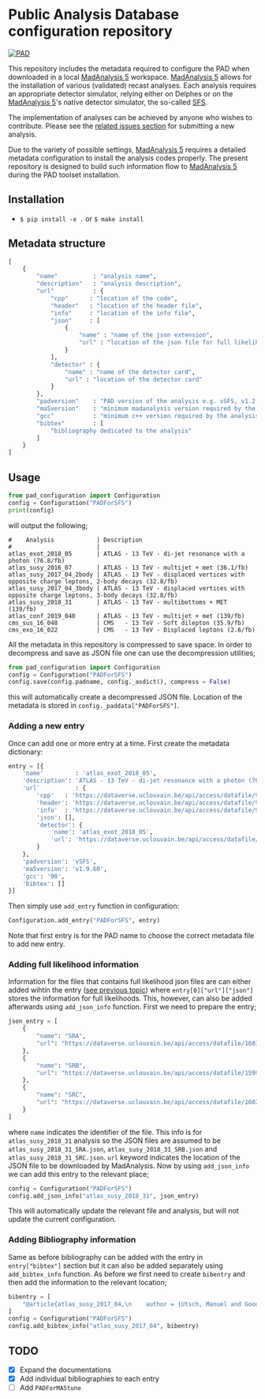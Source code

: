 # Public Analysis Database configuration repository
[![PAD](https://img.shields.io/static/v1?style=plastic&label=Recasting&message=PublicAnalysisDatabase&color=blue)](http://madanalysis.irmp.ucl.ac.be/wiki/PublicAnalysisDatabase)

This repository includes the metadata required to configure the PAD when downloaded in a
local [MadAnalysis 5](https://github.com/MadAnalysis/madanalysis5) workspace. 
[MadAnalysis 5](https://github.com/MadAnalysis/madanalysis5) allows for the installation of various 
(validated) recast analyses. Each analysis requires an appropriate detector simulator, relying either
on Delphes or on the [MadAnalysis 5](https://github.com/MadAnalysis/madanalysis5)'s native detector 
simulator, the so-called [SFS](https://arxiv.org/abs/2006.09387).

The implementation of  analyses can be achieved by anyone who wishes to contribute. Please see the 
[related issues section](https://github.com/MadAnalysis/madanalysis5/issues/new?assignees=&labels=PAD&template=code-submission-to-public-analysis-database.md&title=) 
for submitting a new analysis.

Due to the variety of possible settings, [MadAnalysis 5](https://github.com/MadAnalysis/madanalysis5) 
requires a detailed  metadata configuration to install the analysis codes properly. The present repository
is designed to build such information flow  to [MadAnalysis 5](https://github.com/MadAnalysis/madanalysis5)
during the PAD toolset installation.

## Installation 

 - `$ pip install -e .` or `$ make install` 

## Metadata structure

```python
[
    {
        "name"          : "analysis name",
        "description"   : "analysis description",
        "url"           : {
            "cpp"      : "location of the code",
            "header"   : "location of the header file",
            "info"     : "location of the info file",
            "json"     : [
                {
                    "name" : "name of the json extension",
                    "url" : "location of the json file for full likelihoods"
                }
            ],
            "detector" : {
                "name" : "name of the detector card",
                "url" : "location of the detector card"
            }
        },
        "padversion"    : "PAD version of the analysis e.g. vSFS, v1.2, v1.1 etc.",
        "ma5version"    : "minimum madanalysis version required by the analysis",
        "gcc"           : "minimum c++ version required by the analysis",
        "bibtex"        : [
            "bibliography dedicated to the analysis"
        ]
    }
]
```

## Usage
```python
from pad_configuration import Configuration
config = Configuration("PADForSFS")
print(config)
```
will output the following;
```
#    Analysis            | Description
#                        |
atlas_exot_2018_05       | ATLAS - 13 TeV - di-jet resonance with a photon (76.8/fb)
atlas_susy_2016_07       | ATLAS - 13 TeV - multijet + met (36.1/fb)
atlas_susy_2017_04_2body | ATLAS - 13 TeV - displaced vertices with opposite charge leptons, 2-body decays (32.8/fb)
atlas_susy_2017_04_3body | ATLAS - 13 TeV - displaced vertices with opposite charge leptons, 3-body decays (32.8/fb)
atlas_susy_2018_31       | ATLAS - 13 TeV - multibottoms + MET (139/fb)
atlas_conf_2019_040      | ATLAS - 13 TeV - multijet + met (139/fb)
cms_sus_16_048           | CMS   - 13 TeV - Soft dilepton (35.9/fb)
cms_exo_16_022           | CMS   - 13 TeV - Displaced leptons (2.6/fb)
```
All the metadata in this repository is compressed to save space. In order to decompress and save as JSON file
one can use the decompression utilities;
```python
from pad_configuration import Configuration
config = Configuration("PADForSFS")
config.save(config.padname, config._asdict(), compress = False)
```
this will automatically create a decompressed JSON file. Location of the metadata is stored in 
`config._paddata["PADForSFS"]`.

### Adding a new entry
Once can add one or more entry at a time. First create the metadata dictionary:
```python
entry = [{
    'name'         : 'atlas_exot_2018_05', 
    'description': 'ATLAS - 13 TeV - di-jet resonance with a photon (76.8/fb)',
    'url'          : {
        'cpp'   : 'https://dataverse.uclouvain.be/api/access/datafile/9213',
        'header': 'https://dataverse.uclouvain.be/api/access/datafile/9215',
        'info'  : 'https://dataverse.uclouvain.be/api/access/datafile/9214', 
        'json': [], 
        'detector': {
            'name': 'atlas_exot_2018_05', 
            'url': 'https://dataverse.uclouvain.be/api/access/datafile/9216'
        }
    }, 
    'padversion': 'vSFS', 
    'ma5version': 'v1.9.60', 
    'gcc': '98', 
    'bibtex': []
}]
```
Then simply use `add_entry` function in configuration:
```python
Configuration.add_entry("PADForSFS", entry)
```
Note that first entry is for the PAD name to choose the correct metadata file to add new entry.

### Adding full likelihood information
Information for the files that contains full likelihood json files are can either added wihtin the entry
([see previous topic](#adding-a-new-entry)) where `entry[0]["url"]["json"]` stores the information for 
full likelihoods. This, however, can also be added afterwards using `add_json_info` function. First
we need to prepare the entry;
```python
json_entry = [
    {
        "name": "SRA",
        "url": "https://dataverse.uclouvain.be/api/access/datafile/1603"
    },
    {
        "name": "SRB",
        "url": "https://dataverse.uclouvain.be/api/access/datafile/1599"
    },
    {
        "name": "SRC",
        "url": "https://dataverse.uclouvain.be/api/access/datafile/1602"
    }
]
```
where `name` indicates the identifier of the file. This info is for `atlas_susy_2018_31` analysis so the JSON files are
assumed to be `atlas_susy_2018_31_SRA.json`, `atlas_susy_2018_31_SRB.json` and `atlas_susy_2018_31_SRC.json`. `url` 
keyword indicates the location of the JSON file to be downloaded by MadAnalysis. Now by using `add_json_info` we can 
add this entry to the relevant place;
```python
config = Configuration("PADForSFS")
config.add_json_info("atlas_susy_2018_31", json_entry)
```
This will automatically update the relevant file and analysis, but will not update the current configuration.

### Adding Bibliography information
Same as before bibliography can be added with the entry in `entry["bibtex"]` section but it can also be added separately 
using `add_bibtex_info` function. As before we first need to create `bibentry` and then add the information to the 
relevant location;
```python
bibentry = [
    "@article{atlas_susy_2017_04,\n    author = {Utsch, Manuel and Goodsell, Mark},\n    publisher = {Open Data @ UCLouvain},\n    title = {{Implementation of a search for a displaced vertices with oppositely-charged leptons (32.8 fb-1; 13 TeV; CMS-EXO-16-022; SFS implementation)}},\n    year = {2021},\n    version = {V1},\n    doi = {10.14428/DVN/31JVGJ},\n    url = {https://doi.org/10.14428/DVN/31JVGJ}\n}\n"
]
config = Configuration("PADForSFS")
config.add_bibtex_info("atlas_susy_2017_04", bibentry)
```

## TODO
 - [x] Expand the documentations
 - [x] Add individual bibliographies to each entry
 - [ ] Add `PADForMA5tune`
